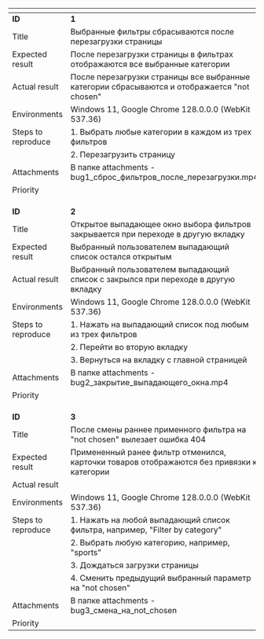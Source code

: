 | <!-- -->           | <!-- -->        
|:-------------      |:---------------
| **ID**             | **1**           
| Title              | Выбранные фильтры сбрасываются после перезагрузки страницы
| Expected result    | После перезагрузки страницы в фильтрах отображаются все выбранные категории              
| Actual result      | После перезагрузки страницы все выбранные категории сбрасываются и отображается "not chosen"
| Environments       | Windows 11, Google Chrome 128.0.0.0 (WebKit 537.36)
| Steps to reproduce | 1. Выбрать любые категории в каждом из трех фильтров
|                    | 2. Перезагрузить страницу  
| Attachments        | В папке attachments - bug1_сброс_фильтров_после_перезагрузки.mp4
| Priority           |
|                    |
|                    |
|                    |
| **ID**             | **2**  
| Title              | Открытое выпадающее окно выбора фильтров закрывается при переходе в другую вкладку
| Expected result    | Выбранный пользователем выпадающий список остался открытым
| Actual result      | Выбранный пользователем выпадающий список с закрылся при переходе в другую вкладку
| Environments       | Windows 11, Google Chrome 128.0.0.0 (WebKit 537.36)
| Steps to reproduce | 1. Нажать на выпадающий список под любым из трех фильтров
|                    | 2. Перейти во вторую вкладку
|                    | 3. Вернуться на вкладку с главной страницей
| Attachments        | В папке attachments - bug2_закрытие_выпадающего_окна.mp4
| Priority           |
|                    |
|                    |
|                    |
| **ID**             | **3**  
| Title              | После смены раннее применного фильтра на "not chosen" вылезает ошибка 404
| Expected result    | Примененный ранее фильтр отменился, карточки товаров отображаются без привязки к категории
| Actual result      | 
| Environments       | Windows 11, Google Chrome 128.0.0.0 (WebKit 537.36)
| Steps to reproduce | 1. Нажать на любой выпадающий список фильтра, например, "Filter by category"
|                    | 2. Выбрать любую категорию, например, "sports"
|                    | 3. Дождаться загрузки страницы
|                    | 4. Сменить предыдущий выбранный параметр на "not chosen"
| Attachments        | В папке attachments - bug3_смена_на_not_chosen
| Priority           |






